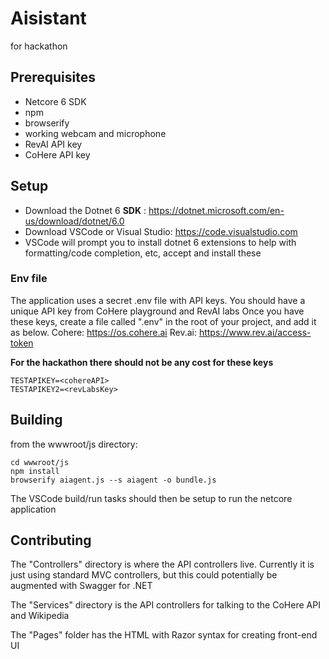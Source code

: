 # Aisistant
for hackathon

## Prerequisites

- Netcore 6 SDK
- npm
- browserify
- working webcam and microphone
- RevAI API key
- CoHere API key

## Setup

- Download the Dotnet 6 **SDK** : https://dotnet.microsoft.com/en-us/download/dotnet/6.0
- Download VSCode or Visual Studio: https://code.visualstudio.com
- VSCode will prompt you to install dotnet 6 extensions to help with formatting/code completion, etc, accept and install these

### Env file

The application uses a secret .env file with API keys. You should have a unique API key from CoHere playground and RevAI labs
Once you have these keys, create a file called ".env" in the root of your project, and add it as below.
Cohere: https://os.cohere.ai
Rev.ai: https://www.rev.ai/access-token

**For the hackathon there should not be any cost for these keys**
```
TESTAPIKEY=<cohereAPI>
TESTAPIKEY2=<revLabsKey>
```
## Building
from the wwwroot/js directory:
```
cd wwwroot/js
npm install
browserify aiagent.js --s aiagent -o bundle.js
```

The VSCode build/run tasks should then be setup to run the netcore application

## Contributing

The "Controllers" directory is where the API controllers live. Currently it is just using standard MVC controllers, but this could potentially be augmented with Swagger for .NET

The "Services" directory is the API controllers for talking to the CoHere API and Wikipedia

The "Pages" folder has the HTML with Razor syntax for creating front-end UI
